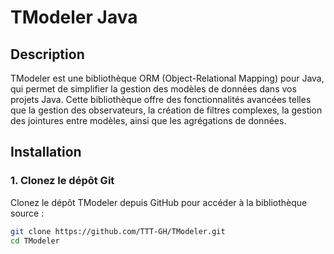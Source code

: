 # TModeler Java

## Description

TModeler est une bibliothèque ORM (Object-Relational Mapping) pour Java, qui permet de simplifier la gestion des modèles de données dans vos projets Java. Cette bibliothèque offre des fonctionnalités avancées telles que la gestion des observateurs, la création de filtres complexes, la gestion des jointures entre modèles, ainsi que les agrégations de données.

## Installation

### 1. Clonez le dépôt Git

Clonez le dépôt TModeler depuis GitHub pour accéder à la bibliothèque source :

```bash
git clone https://github.com/TTT-GH/TModeler.git
cd TModeler